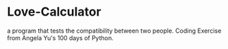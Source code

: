 # Love-Calculator
a program that tests the compatibility between two people. Coding Exercise from Angela Yu's 100 days of Python.
